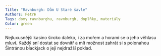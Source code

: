 ```yaml
---
Title: "Ravnburgh: Dům U Staré šavle"
Authors: PetrH
Tags: domy ravnburghu, ravnburgh, doplňky, materiály
Color: green
---
```

Nejluxusnější kasino široko daleko, i za mořem a horami se o jeho věhlasu mluví. Každý sní dostat se dovnitř a mít možnost zahrát si s polonahou Šintránou blackjack o její nejdražší poklad.
